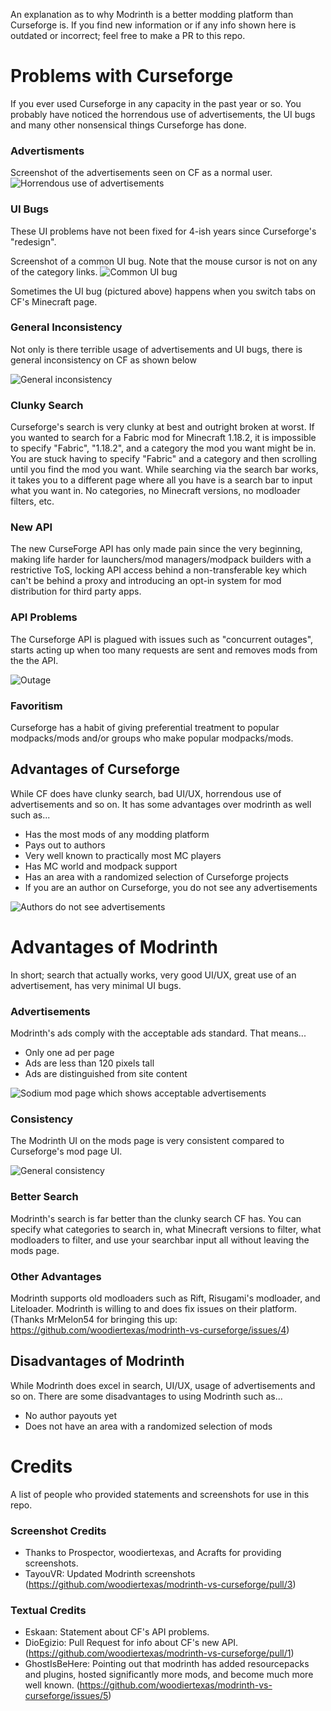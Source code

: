An explanation as to why Modrinth is a better modding platform than Curseforge is. If you find new information or if any info shown here is outdated or incorrect; feel free to make a PR to this repo.

# Problems with Curseforge
If you ever used Curseforge in any capacity in the past year or so. You probably have noticed the horrendous use of advertisements, the UI bugs and many other nonsensical things Curseforge has done. 

### Advertisments
Screenshot of the advertisements seen on CF as a normal user.
![Horrendous use of advertisements](https://user-images.githubusercontent.com/17211100/163896839-b325df01-a335-491f-a9eb-e81b98d9fb5a.png)

### UI Bugs
These UI problems have not been fixed for 4-ish years since Curseforge's "redesign".

Screenshot of a common UI bug. Note that the mouse cursor is not on any of the category links.
![Common UI bug](https://user-images.githubusercontent.com/17211100/163896872-ea1e08f0-d216-47df-8e57-4161295071c8.png)

Sometimes the UI bug (pictured above) happens when you switch tabs on CF's Minecraft page.

### General Inconsistency
Not only is there terrible usage of advertisements and UI bugs, there is general inconsistency on CF as shown below

![General inconsistency](https://user-images.githubusercontent.com/17211100/163896889-39763e70-ba75-4efd-b7e6-cd5855b63926.png)

### Clunky Search
Curseforge's search is very clunky at best and outright broken at worst. If you wanted to search for a Fabric mod for Minecraft 1.18.2, it is impossible to specify "Fabric", "1.18.2", and a category the mod you want might be in. You are stuck having to specify "Fabric" and a category and then scrolling until you find the mod you want. While searching via the search bar works, it takes you to a different page where all you have is a search bar to input what you want in. No categories, no Minecraft versions, no modloader filters, etc.

### New API
The new CurseForge API has only made pain since the very beginning, making life harder for launchers/mod managers/modpack builders with a restrictive ToS, locking API access behind a non-transferable key which can't be behind a proxy and introducing an opt-in system for mod distribution for third party apps.

### API Problems
The Curseforge API is plagued with issues such as "concurrent outages", starts acting up when too many requests are sent and removes mods from the the API.

![Outage](https://user-images.githubusercontent.com/17211100/163896672-36d28e3d-e01d-4c7d-ae04-58907bb24a35.jpg)

### Favoritism
Curseforge has a habit of giving preferential treatment to popular modpacks/mods and/or groups who make popular modpacks/mods.

## Advantages of Curseforge
While CF does have clunky search, bad UI/UX, horrendous use of advertisements and so on. It has some advantages over modrinth as well such as...
 - Has the most mods of any modding platform
 - Pays out to authors
 - Very well known to practically most MC players
 - Has MC world and modpack support
 - Has an area with a randomized selection of Curseforge projects
 - If you are an author on Curseforge, you do not see any advertisements

![Authors do not see advertisements](https://user-images.githubusercontent.com/17211100/163896862-799fcc50-08b2-488c-9e10-9491a933a947.png)

# Advantages of Modrinth
In short; search that actually works, very good UI/UX, great use of an advertisement, has very minimal UI bugs.

### Advertisements
Modrinth's ads comply with the acceptable ads standard. That means...
 - Only one ad per page
 - Ads are less than 120 pixels tall
 - Ads are distinguished from site content

![Sodium mod page which shows acceptable advertisements](https://user-images.githubusercontent.com/11874211/190928357-0442947a-2f89-466c-8fbe-9a64d76922ec.png)

### Consistency
The Modrinth UI on the mods page is very consistent compared to Curseforge's mod page UI.

![General consistency](https://user-images.githubusercontent.com/11874211/190928597-5236eec9-14f0-4fd2-b9fd-ef0ec62172e5.png)

### Better Search
Modrinth's search is far better than the clunky search CF has. You can specify what categories to search in, what Minecraft versions to filter, what modloaders to filter, and use your searchbar input all without leaving the mods page.

### Other Advantages
Modrinth supports old modloaders such as Rift, Risugami's modloader, and Liteloader.
Modrinth is willing to and does fix issues on their platform. (Thanks MrMelon54 for bringing this up: https://github.com/woodiertexas/modrinth-vs-curseforge/issues/4)

## Disadvantages of Modrinth
While Modrinth does excel in search, UI/UX, usage of advertisements and so on. There are some disadvantages to using Modrinth such as...
 - No author payouts yet
 - Does not have an area with a randomized selection of mods

# Credits
A list of people who provided statements and screenshots for use in this repo.

### Screenshot Credits
- Thanks to Prospector, woodiertexas, and Acrafts for providing screenshots.
- TayouVR: Updated Modrinth screenshots (https://github.com/woodiertexas/modrinth-vs-curseforge/pull/3)

### Textual Credits
- Eskaan: Statement about CF's API problems.
- DioEgizio: Pull Request for info about CF's new API. (https://github.com/woodiertexas/modrinth-vs-curseforge/pull/1)
- GhostIsBeHere: Pointing out that modrinth has added resourcepacks and plugins, hosted significantly more mods, and become much more well known. (https://github.com/woodiertexas/modrinth-vs-curseforge/issues/5)
